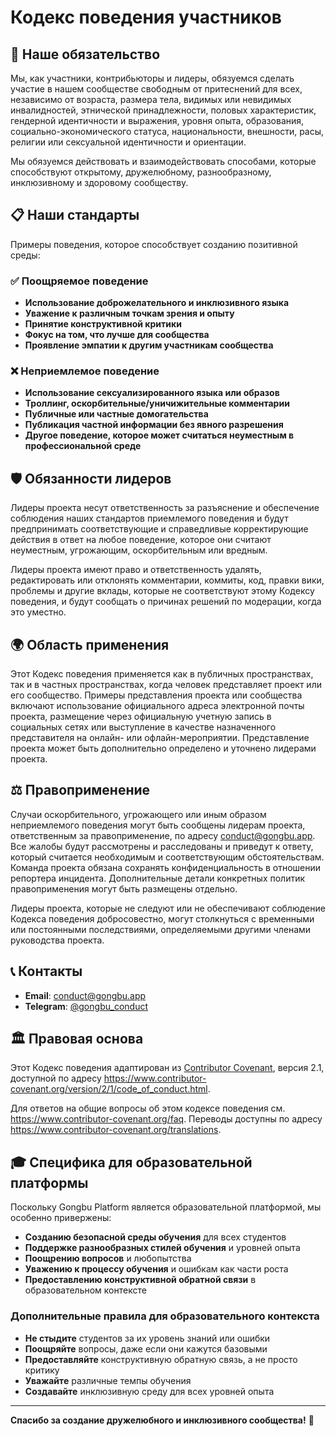 # Кодекс поведения участников

## 🎯 Наше обязательство

Мы, как участники, контрибьюторы и лидеры, обязуемся сделать участие в нашем сообществе свободным от притеснений для всех, независимо от возраста, размера тела, видимых или невидимых инвалидностей, этнической принадлежности, половых характеристик, гендерной идентичности и выражения, уровня опыта, образования, социально-экономического статуса, национальности, внешности, расы, религии или сексуальной идентичности и ориентации.

Мы обязуемся действовать и взаимодействовать способами, которые способствуют открытому, дружелюбному, разнообразному, инклюзивному и здоровому сообществу.

## 📋 Наши стандарты

Примеры поведения, которое способствует созданию позитивной среды:

### ✅ Поощряемое поведение

- **Использование доброжелательного и инклюзивного языка**
- **Уважение к различным точкам зрения и опыту**
- **Принятие конструктивной критики**
- **Фокус на том, что лучше для сообщества**
- **Проявление эмпатии к другим участникам сообщества**

### ❌ Неприемлемое поведение

- **Использование сексуализированного языка или образов**
- **Троллинг, оскорбительные/уничижительные комментарии**
- **Публичные или частные домогательства**
- **Публикация частной информации без явного разрешения**
- **Другое поведение, которое может считаться неуместным в профессиональной среде**

## 🛡️ Обязанности лидеров

Лидеры проекта несут ответственность за разъяснение и обеспечение соблюдения наших стандартов приемлемого поведения и будут предпринимать соответствующие и справедливые корректирующие действия в ответ на любое поведение, которое они считают неуместным, угрожающим, оскорбительным или вредным.

Лидеры проекта имеют право и ответственность удалять, редактировать или отклонять комментарии, коммиты, код, правки вики, проблемы и другие вклады, которые не соответствуют этому Кодексу поведения, и будут сообщать о причинах решений по модерации, когда это уместно.

## 🌍 Область применения

Этот Кодекс поведения применяется как в публичных пространствах, так и в частных пространствах, когда человек представляет проект или его сообщество. Примеры представления проекта или сообщества включают использование официального адреса электронной почты проекта, размещение через официальную учетную запись в социальных сетях или выступление в качестве назначенного представителя на онлайн- или офлайн-мероприятии. Представление проекта может быть дополнительно определено и уточнено лидерами проекта.

## ⚖️ Правоприменение

Случаи оскорбительного, угрожающего или иным образом неприемлемого поведения могут быть сообщены лидерам проекта, ответственным за правоприменение, по адресу conduct@gongbu.app. Все жалобы будут рассмотрены и расследованы и приведут к ответу, который считается необходимым и соответствующим обстоятельствам. Команда проекта обязана сохранять конфиденциальность в отношении репортера инцидента. Дополнительные детали конкретных политик правоприменения могут быть размещены отдельно.

Лидеры проекта, которые не следуют или не обеспечивают соблюдение Кодекса поведения добросовестно, могут столкнуться с временными или постоянными последствиями, определяемыми другими членами руководства проекта.

## 📞 Контакты

- **Email**: conduct@gongbu.app
- **Telegram**: [@gongbu_conduct](https://t.me/gongbu_conduct)

## 🏛️ Правовая основа

Этот Кодекс поведения адаптирован из [Contributor Covenant][homepage], версия 2.1, доступной по адресу https://www.contributor-covenant.org/version/2/1/code_of_conduct.html.

[homepage]: https://www.contributor-covenant.org

Для ответов на общие вопросы об этом кодексе поведения см. https://www.contributor-covenant.org/faq. Переводы доступны по адресу https://www.contributor-covenant.org/translations.

## 🎓 Специфика для образовательной платформы

Поскольку Gongbu Platform является образовательной платформой, мы особенно привержены:

- **Созданию безопасной среды обучения** для всех студентов
- **Поддержке разнообразных стилей обучения** и уровней опыта
- **Поощрению вопросов** и любопытства
- **Уважению к процессу обучения** и ошибкам как части роста
- **Предоставлению конструктивной обратной связи** в образовательном контексте

### Дополнительные правила для образовательного контекста

- **Не стыдите** студентов за их уровень знаний или ошибки
- **Поощряйте** вопросы, даже если они кажутся базовыми
- **Предоставляйте** конструктивную обратную связь, а не просто критику
- **Уважайте** различные темпы обучения
- **Создавайте** инклюзивную среду для всех уровней опыта

---

**Спасибо за создание дружелюбного и инклюзивного сообщества!** 🌟
